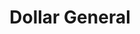 ---
title: "Dollar General"
url: /boiling-springs/dollar-general-parris-bridge-road-2/
shop: Kramladen
---